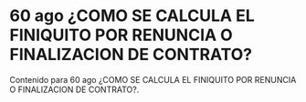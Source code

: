 # 60 ago  ¿COMO SE CALCULA EL FINIQUITO POR RENUNCIA O FINALIZACION DE CONTRATO?

Contenido para 60 ago  ¿COMO SE CALCULA EL FINIQUITO POR RENUNCIA O FINALIZACION DE CONTRATO?.